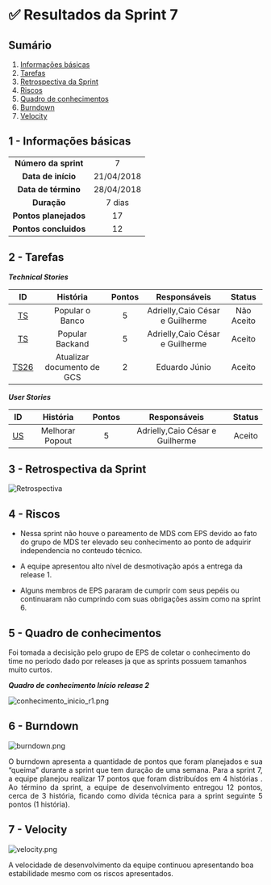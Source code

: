 

# ✅ Resultados da Sprint 7

## Sumário

1. [Informações básicas](#1---informações-básicas)
1. [Tarefas](#2---tarefas)
1. [Retrospectiva da Sprint](#3---retrospectiva-da-sprint)
1. [Riscos](#4---riscos)
1. [Quadro de conhecimentos](#5---quadro-de-conhecimentos)
1. [Burndown](#6---burndown)
1. [Velocity](#7---velocity)

## 1 - Informações básicas

| | |
|:--:|:--:|
|**Número da sprint**|7
|**Data de início**|21/04/2018|
|**Data de término**|28/04/2018|
|**Duração**|7 dias|
|**Pontos planejados**|17|
|**Pontos concluidos**|12|


## 2 - Tarefas

***Technical Stories***


|ID|História|Pontos|Responsáveis| Status|
|:-:|:-----:|:----:|:----------:|:-------:|
|[TS](https://github.com/fga-gpp-mds/2018.1_gerencia_mais/issues/137)|Popular o Banco|5|Adrielly,Caio César e Guilherme| Não Aceito|
|[TS](https://github.com/fga-gpp-mds/2018.1_Gerencia_mais/pull/141)|Popular Backand|5|Adrielly,Caio César e Guilherme|  Aceito|
|[TS26](https://github.com/fga-gpp-mds/2018.1_gerencia_mais/issues/142)|Atualizar documento de GCS|2|Eduardo Júnio| Aceito|


***User Stories***

|ID|História|Pontos|Responsáveis|Status|
|:-:|:-----:|:----:|:----------:|:----------:|
|[US](https://github.com/fga-gpp-mds/2018.1_gerencia_mais/issues/135)| Melhorar Popout|5|Adrielly,Caio César e Guilherme|Aceito|



## 3 - Retrospectiva da Sprint

![Retrospectiva](https://github.com/fga-gpp-mds/2018.1_Gerencia_mais/blob/is147_Sprint_7/docs/documentos/imagens/Sprint7/retrospectiva_s7.png)

## 4 - Riscos

- Nessa sprint não houve o pareamento de MDS com EPS devido ao fato do grupo de MDS ter elevado seu conhecimento ao ponto de adquirir independencia no conteudo técnico.

- A equipe apresentou alto nível de desmotivação após a entrega da release 1.

- Alguns membros de EPS pararam de cumprir com seus pepéis ou continuaram não cumprindo com suas obrigações assim como na sprint 6.

## 5 - Quadro de conhecimentos

Foi tomada a decisição pelo grupo de EPS de coletar o conhecimento do time no periodo dado por releases ja que as sprints possuem tamanhos muito curtos.

***Quadro de conhecimento Início release 2***

![conhecimento_inicio_r1.png](https://github.com/fga-gpp-mds/2018.1_Gerencia_mais/blob/is147_Sprint_7/docs/documentos/imagens/Sprint7/conhecimento_s7.png)

## 6 - Burndown

![burndown.png](https://github.com/fga-gpp-mds/2018.1_Gerencia_mais/blob/is147_Sprint_7/docs/documentos/imagens/Sprint7/burndown_s7.png)

<p align="justify">O burndown apresenta a quantidade de pontos que foram planejados e sua “queima” durante a sprint que tem duração de uma semana. Para a sprint 7, a equipe planejou realizar 17 pontos que foram distribuídos em 4 histórias .
Ao término da sprint, a equipe de desenvolvimento entregou 12 pontos, cerca de 3 história, ficando como dívida técnica para a sprint seguinte 5 pontos (1 história).</p>


## 7 - Velocity

![velocity.png](https://github.com/fga-gpp-mds/2018.1_Gerencia_mais/blob/is147_Sprint_7/docs/documentos/imagens/Sprint7/velocity_s7.png)

A velocidade de desenvolvimento da equipe continuou apresentando boa estabilidade mesmo com os riscos apresentados.




